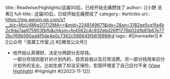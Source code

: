 title:: Readwise/Highlights/这届00后，已经开始无痛攒钱了
author:: [[小野 沧希]]
full-title:: 这届00后，已经开始无痛攒钱了
category:: #articles
url:: https://mp.weixin.qq.com/s?__biz=MzU4Mjg2OTI2MA==&mid=2248149671&idx=2&sn=3182ee5ce1fa4b2c9da7aa975903fbfb&chksm=fe4562c4c932ebd26ff1776b02d1b81b67e772bcf69b590ad4f5de4e0c7362c566645fb61698#rd
tags:: #[[inoreader]] #[[公众号「浪潮工作室」]] #[[微信公众号]]

- 他开始认真理财，决定分两部分去存钱。  
  一部分存钱则是针对计划内的，投资自我以及日常消费。另一部分钱用来应付计划外的支出，比如生病了却没买保险，宏观环境变了自己应付不来 ([View Highlight](https://read.readwise.io/read/01hf1t7yd19cjx4t7amaqeyw2e)) #Highlight #[[2023-11-12]]
